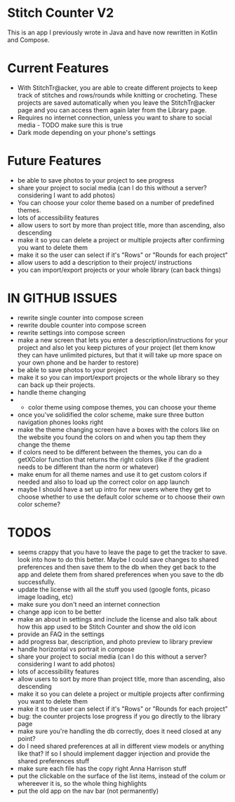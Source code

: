 # Stitch Counter V2
This is an app I previously wrote in Java and have now rewritten in Kotlin and Compose.

# Current Features
- With StitchTr@acker, you are able to create different projects to keep track of stitches and rows/rounds while knitting or crocheting. These projects are saved automatically when you leave the StitchTr@acker page and you can access them again later from the Library page.
- Requires no internet connection, unless you want to share to social media - TODO make sure this is true
- Dark mode depending on your phone's settings

# Future Features
- be able to save photos to your project to see progress
- share your project to social media (can I do this without a server? considering I want to add photos)
- You can choose your color theme based on a number of predefined themes.
- lots of accessibility features
- allow users to sort by more than project title, more than ascending, also descending
- make it so you can delete a project or multiple projects after confirming you want to delete them
- make it so the user can select if it's "Rows" or "Rounds for each project"
- allow users to add a description to their project/ instructions
- you can import/export projects or your whole library (can back things)

# IN GITHUB ISSUES
- rewrite single counter into compose screen
- rewrite double counter into compose screen
- rewrite settings into compose screen
- make a new screen that lets you enter a description/instructions for your project and also let you keep pictures of your project (let them know they can have unlimited pictures, but that it will take up more space on your own phone and be harder to restore)
- be able to save photos to your project
- make it so you can import/export projects or the whole library so they can back up their projects.
- handle theme changing
- - color theme using compose themes, you can choose your theme
- once you've solidified the color scheme, make sure three button navigation phones looks right
-  make the theme changing screen have a boxes with the colors like on the website you found the colors on and when you tap them they change the theme
- if colors need to be different between the themes, you can do a getXColor function that returns the right colors (like if the gradient needs to be different than the norm or whatever)
- make enum for all theme names and use it to get custom colors if needed and also to load up the correct color on app launch
- maybe I should have a set up intro for new users where they get to choose whether to use the default color scheme or to choose their own color scheme?

# TODOS
- seems crappy that you have to leave the page to get the tracker to save. look into how to do this better. Maybe I could save changes to shared preferences and then save them to the db when they get back to the app and delete them from shared preferences when you save to the db successfully.
- update the license with all the stuff you used (google fonts, picaso image loading, etc)
- make sure you don't need an internet connection
- change app icon to be better
- make an about in settings and include the license and also talk about how this app used to be Stitch Counter and show the old icon
- provide an FAQ in the settings
- add progress bar, description, and photo preview to library preview
- handle horizontal vs portrait in compose
- share your project to social media (can I do this without a server? considering I want to add photos)
- lots of accessibility features
- allow users to sort by more than project title, more than ascending, also descending
- make it so you can delete a project or multiple projects after confirming you want to delete them
- make it so the user can select if it's "Rows" or "Rounds for each project"
- bug: the counter projects lose progress if you go directly to the library page
- make sure you're handling the db correctly, does it need closed at any point?
- do I need shared preferences at all in different view models or anything like that? If so I should implement dagger injection and provide the shared preferences stuff
- make sure each file has the copy right Anna Harrison stuff
- put the clickable on the surface of the list items, instead of the colum or whereever it is, so the whole thing highlights
- put the old app on the nav bar (not permanently)